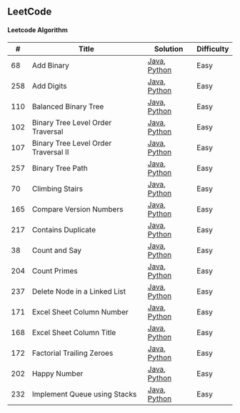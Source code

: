 ## LeetCode
#### Leetcode Algorithm

| # | Title | Solution | Difficulty|
|-------|----------------|----------|--------|
| 68 | Add Binary | [Java](https://github.com/Sishan/LeetCode/blob/master/Easy/AddBinary.java), [Python](https://github.com/Sishan/LeetCode/blob/master/Easy/AddBinary.py) | Easy|
| 258 | Add Digits | [Java](https://github.com/Sishan/LeetCode/blob/master/Easy/AddDigits.java), [Python](https://github.com/Sishan/LeetCode/blob/master/Easy/AddDigits.py) | Easy|
| 110 | Balanced Binary Tree | [Java](https://github.com/Sishan/LeetCode/blob/master/Easy/BalancedBinaryTree.java), [Python](https://github.com/Sishan/LeetCode/blob/master/Easy/BalancedBinaryTree.py) | Easy|
| 102 | Binary Tree Level Order Traversal | [Java](https://github.com/Sishan/LeetCode/blob/master/Easy/BinaryTreeLevelOrderTraversal.java), [Python](https://github.com/Sishan/LeetCode/blob/master/Easy/BinaryTreeLevelOrderTraversal.py) | Easy|
| 107 | Binary Tree Level Order Traversal II | [Java](https://github.com/Sishan/LeetCode/blob/master/Easy/BinaryTreeLevelOrderTraversalII.java), [Python](https://github.com/Sishan/LeetCode/blob/master/Easy/BinaryTreeLevelOrderTraversalII.py) | Easy|
| 257 | Binary Tree Path | [Java](https://github.com/Sishan/LeetCode/blob/master/Easy/BinaryTreePaths.java), [Python](https://github.com/Sishan/LeetCode/blob/master/Easy/BinaryTreePaths.py) | Easy|
| 70 | Climbing Stairs | [Java](https://github.com/Sishan/LeetCode/blob/master/Easy/ClimbingStairs.java), [Python](https://github.com/Sishan/LeetCode/blob/master/Easy/ClimbingStairs.py) | Easy|
| 165 | Compare Version Numbers | [Java](https://github.com/Sishan/LeetCode/blob/master/Easy/CompareVersionNumber.java), [Python](https://github.com/Sishan/LeetCode/blob/master/Easy/CompareVersionNumber.py) | Easy|
| 217 | Contains Duplicate | [Java](https://github.com/Sishan/LeetCode/blob/master/Easy/ContainsDuplicate.java), [Python](https://github.com/Sishan/LeetCode/blob/master/Easy/ContainsDuplicate.py) | Easy|
| 38 | Count and Say | [Java](https://github.com/Sishan/LeetCode/blob/master/Easy/CountAndSay.java), [Python](https://github.com/Sishan/LeetCode/blob/master/Easy/CountAndSay.py) | Easy|
| 204 | Count Primes | [Java](https://github.com/Sishan/LeetCode/blob/master/Easy/CountPrimes.java), [Python](https://github.com/Sishan/LeetCode/blob/master/Easy/CountPrimes.py) | Easy|
| 237 | Delete Node in a Linked List | [Java](https://github.com/Sishan/LeetCode/blob/master/Easy/DeleteNodeInALinkedList.java), [Python](https://github.com/Sishan/LeetCode/blob/master/Easy/DeleteNodeInALinkedList.py) | Easy|
| 171 | Excel Sheet Column Number | [Java](https://github.com/Sishan/LeetCode/blob/master/Easy/ExcelSheetColumnNumber.java), [Python](https://github.com/Sishan/LeetCode/blob/master/Easy/ExcelSheetColumnNumber.py) | Easy|
| 168 | Excel Sheet Column Title | [Java](https://github.com/Sishan/LeetCode/blob/master/Easy/ExcelSheetColumnTitle.java), [Python](https://github.com/Sishan/LeetCode/blob/master/Easy/ExcelSheetColumnTitle.py) | Easy|
| 172 | Factorial Trailing Zeroes | [Java](https://github.com/Sishan/LeetCode/blob/master/Easy/FactorialTrailingZeros.java), [Python](https://github.com/Sishan/LeetCode/blob/master/Easy/FactorialTrailingZeros.py) | Easy|
| 202 | Happy Number | [Java](https://github.com/Sishan/LeetCode/blob/master/Easy/HappyNumber.java), [Python](https://github.com/Sishan/LeetCode/blob/master/Easy/HappyNumber.py) | Easy|
| 232 | Implement Queue using Stacks | [Java](https://github.com/Sishan/LeetCode/blob/master/Easy/ImplementQueueUsingStack.java), [Python](https://github.com/Sishan/LeetCode/blob/master/Easy/ImplementQueueUsingStack.py) | Easy|

